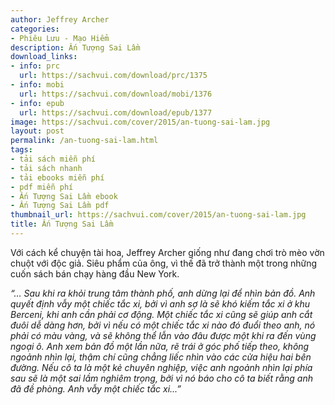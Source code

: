 ```yaml
---
author: Jeffrey Archer
categories:
- Phiêu Lưu - Mạo Hiểm
description: Ấn Tượng Sai Lầm
download_links:
- info: prc
  url: https://sachvui.com/download/prc/1375
- info: mobi
  url: https://sachvui.com/download/mobi/1376
- info: epub
  url: https://sachvui.com/download/epub/1377
image: https://sachvui.com/cover/2015/an-tuong-sai-lam.jpg
layout: post
permalink: /an-tuong-sai-lam.html
tags:
- tải sách miễn phí
- tải sách nhanh
- tải ebooks miễn phí
- pdf miễn phí
- Ấn Tượng Sai Lầm ebook
- Ấn Tượng Sai Lầm pdf
thumbnail_url: https://sachvui.com/cover/2015/an-tuong-sai-lam.jpg
title: Ấn Tượng Sai Lầm
---
```


 <div class="item-desc text-justify"> <p>Với cách kể chuyện tài hoa, Jeffrey Archer giống như đang chơi trò mèo vờn chuột với độc giả. Siêu phẩm của ông, vì thế đã trở thành một trong những cuốn sách bán chạy hàng đầu New York.</p><p><em>“... Sau khi ra khỏi trung tâm thành phố, anh dừng lại để nhìn bản đồ. Anh quyết định vẫy một chiếc tắc xi, bởi vì anh sợ là sẽ khó kiếm tắc xi ở khu Berceni, khi anh cần phải cơ động. Một chiếc tắc xi cũng sẽ giúp anh cắt đuôi dễ dàng hơn, bởi vì nếu có một chiếc tắc xi nào đó đuổi theo anh, nó phải có màu vàng, và sẽ không thể lẫn vào đâu được một khi ra đến vùng ngoại ô. Anh xem bản đồ một lần nữa, rẽ trái ở góc phố tiếp theo, không ngoảnh nhìn lại, thậm chí cũng chẳng liếc nhìn vào các cửa hiệu hai bên đường. Nếu cô ta là một kẻ chuyên nghiệp, việc anh ngoảnh nhìn lại phía sau sẽ là một sai lầm nghiêm trọng, bởi vì nó báo cho cô ta biết rằng anh đã đề phòng. Anh vẫy một chiếc tắc xi...”</em></p> </div>